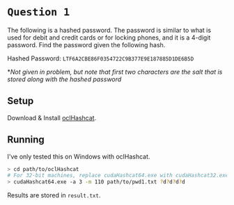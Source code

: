 # `Question 1`

The following is a hashed password. The password is similar to what is used for debit and credit cards or for locking phones, and it is a 4-digit password. Find the password given the following hash.

Hashed Password: `LTF6A2CBE86F0354722C9B377E9E187885D1DE6B5D`

**Not given in problem, but note that first two characters are the salt that is stored along with the hashed password*

## Setup

Download & Install [oclHashcat](http://hashcat.net/oclhashcat/).

## Running

I've only tested this on Windows with oclHashcat.

```bash
> cd path/to/oclHashcat
# For 32-bit machines, replace cudaHashcat64.exe with cudaHashcat32.exe
> cudaHashcat64.exe -a 3 -m 110 path/to/pwd1.txt ?d?d?d?d
```

Results are stored in `result.txt`.
